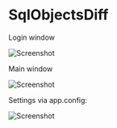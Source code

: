 # SqlObjectsDiff

Login window

![Screenshot](https://i.snag.gy/nK4RZT.jpg)


Main window 

![Screenshot](https://i.snag.gy/Czuheq.jpg)



Settings via app.config:

![Screenshot](https://i.snag.gy/VLwPx8.jpg)
